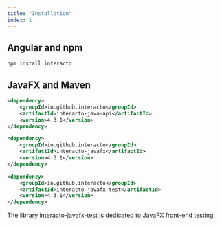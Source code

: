 ```yaml
---
title: "Installation"
index: 1
---
```


## Angular and npm
```bash
npm install interacto
```

## JavaFX and Maven
```xml
<dependency>
    <groupId>io.github.interacto</groupId>
    <artifactId>interacto-java-api</artifactId>
    <version>4.3.1</version>
</dependency>

<dependency>
    <groupId>io.github.interacto</groupId>
    <artifactId>interacto-javafx</artifactId>
    <version>4.3.1</version>
</dependency>

<dependency>
    <groupId>io.github.interacto</groupId>
    <artifactId>interacto-javafx-test</artifactId>
    <version>4.3.1</version>
</dependency>
```

The library interacto-javafx-test is dedicated to JavaFX front-end testing.

